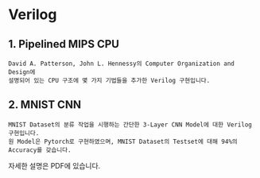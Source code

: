 # Verilog

## 1. Pipelined MIPS CPU

    David A. Patterson, John L. Hennessy의 Computer Organization and Design에 
    설명되어 있는 CPU 구조에 몇 가지 기법들을 추가한 Verilog 구현입니다.
  
  
## 2. MNIST CNN

    MNIST Dataset의 분류 작업을 시행하는 간단한 3-Layer CNN Model에 대한 Verilog 구현입니다.
    원 Model은 Pytorch로 구현하였으며, MNIST Dataset의 Testset에 대해 94%의 Accuracy를 갖습니다.
    

자세한 설명은 PDF에 있습니다.

